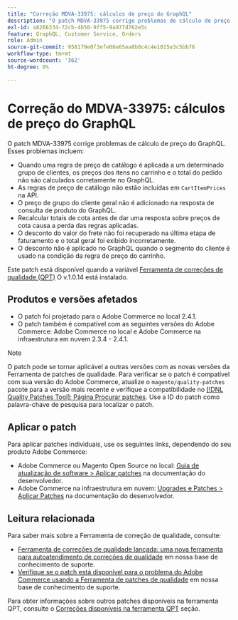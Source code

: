 ```yaml
---
title: "Correção MDVA-33975: cálculos de preço do GraphQL"
description: "O patch MDVA-33975 corrige problemas de cálculo de preço do GraphQL. Esses problemas incluem:"
exl-id: a8266334-72cb-4b50-9ff5-9a977d762e5c
feature: GraphQL, Customer Service, Orders
role: Admin
source-git-commit: 958179e0f3efe08e65ea8b0c4c4e1015e3c5bb76
workflow-type: tm+mt
source-wordcount: '362'
ht-degree: 0%

---
```


# Correção do MDVA-33975: cálculos de preço do GraphQL

O patch MDVA-33975 corrige problemas de cálculo de preço do GraphQL. Esses problemas incluem:

* Quando uma regra de preço de catálogo é aplicada a um determinado grupo de clientes, os preços dos itens no carrinho e o total do pedido não são calculados corretamente no GraphQL.
* As regras de preço de catálogo não estão incluídas em `CartItemPrices` na API.
* O preço de grupo do cliente geral não é adicionado na resposta de consulta de produto do GraphQL.
* Recalcular totais de cota antes de dar uma resposta sobre preços de cota causa a perda das regras aplicadas.
* O desconto do valor do frete não foi recuperado na última etapa de faturamento e o total geral foi exibido incorretamente.
* O desconto não é aplicado no GraphQL quando o segmento do cliente é usado na condição da regra de preço do carrinho.

Este patch está disponível quando a variável [Ferramenta de correções de qualidade (QPT)](/help/announcements/adobe-commerce-announcements/magento-quality-patches-released-new-tool-to-self-serve-quality-patches.md) O v.1.0.14 está instalado.

## Produtos e versões afetados

* O patch foi projetado para o Adobe Commerce no local 2.4.1.
* O patch também é compatível com as seguintes versões do Adobe Commerce: Adobe Commerce no local e Adobe Commerce na infraestrutura em nuvem 2.3.4 - 2.4.1.

>[!NOTE]
>
>O patch pode se tornar aplicável a outras versões com as novas versões da Ferramenta de patches de qualidade. Para verificar se o patch é compatível com sua versão do Adobe Commerce, atualize o `magento/quality-patches` pacote para a versão mais recente e verifique a compatibilidade no [[!DNL Quality Patches Tool]: Página Procurar patches](https://devdocs.magento.com/quality-patches/tool.html#patch-grid). Use a ID do patch como palavra-chave de pesquisa para localizar o patch.

## Aplicar o patch

Para aplicar patches individuais, use os seguintes links, dependendo do seu produto Adobe Commerce:

* Adobe Commerce ou Magento Open Source no local: [Guia de atualização de software > Aplicar patches](https://devdocs.magento.com/guides/v2.4/comp-mgr/patching/mqp.html) na documentação do desenvolvedor.
* Adobe Commerce na infraestrutura em nuvem: [Upgrades e Patches > Aplicar Patches](https://devdocs.magento.com/cloud/project/project-patch.html) na documentação do desenvolvedor.

## Leitura relacionada

Para saber mais sobre a Ferramenta de correção de qualidade, consulte:

* [Ferramenta de correções de qualidade lançada: uma nova ferramenta para autoatendimento de correções de qualidade](/help/announcements/adobe-commerce-announcements/magento-quality-patches-released-new-tool-to-self-serve-quality-patches.md) em nossa base de conhecimento de suporte.
* [Verifique se o patch está disponível para o problema do Adobe Commerce usando a Ferramenta de patches de qualidade](/help/support-tools/patches-available-in-qpt-tool/check-patch-for-magento-issue-with-magento-quality-patches.md) em nossa base de conhecimento de suporte.

Para obter informações sobre outros patches disponíveis na ferramenta QPT, consulte o [Correções disponíveis na ferramenta QPT](https://support.magento.com/hc/en-us/sections/360010506631-Patches-available-in-QPT-tool-) seção.
